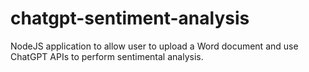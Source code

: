 # chatgpt-sentiment-analysis
NodeJS application to allow user to upload a Word document and use ChatGPT APIs to perform sentimental analysis.
